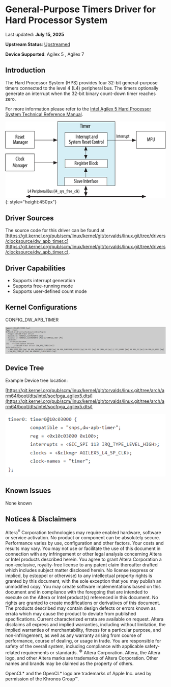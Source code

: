 # **General-Purpose Timers Driver for Hard Processor System**

Last updated: **July 15, 2025** 

**Upstream Status**: [Upstreamed](https://git.kernel.org/pub/scm/linux/kernel/git/torvalds/linux.git/tree/drivers/clocksource/dw_apb_timer.c)

**Device Supported**: Agilex 5 , Agilex 7

## **Introduction**

The Hard Processor System (HPS) provides four 32-bit general-purpose timers connected to the level 4 (L4) peripheral bus. The timers optionally generate an interrupt when the 32-bit binary count-down timer reaches zero.

For more information please refer to the [Intel Agilex 5 Hard Processor System Technical Reference Manual](https://www.intel.com/content/www/us/en/docs/programmable/814346).

![apb_timer_block_diagram](images/HPS_Timer_block_diagram.png){: style="height:450px"}

## **Driver Sources**

The source code for this driver can be found at [https://git.kernel.org/pub/scm/linux/kernel/git/torvalds/linux.git/tree/drivers/clocksource/dw_apb_timer.c](https://git.kernel.org/pub/scm/linux/kernel/git/torvalds/linux.git/tree/drivers/clocksource/dw_apb_timer.c).

## **Driver Capabilities**

* Supports interrupt generation
* Supports free-running mode
* Supports user-defined count mode

## **Kernel Configurations**
 CONFIG_DW_APB_TIMER

![apb_timer_config_path](images/apb_timers_config_path.png)

## **Device Tree**

Example Device tree location:

[https://git.kernel.org/pub/scm/linux/kernel/git/torvalds/linux.git/tree/arch/arm64/boot/dts/intel/socfpga_agilex5.dtsi](https://git.kernel.org/pub/scm/linux/kernel/git/torvalds/linux.git/tree/arch/arm64/boot/dts/intel/socfpga_agilex5.dtsi)

![apb_timers_device_tree](images/apb_timers_device_tree.png)

## **Known Issues**

None known


## Notices & Disclaimers

Altera<sup>&reg;</sup> Corporation technologies may require enabled hardware, software or service activation.
No product or component can be absolutely secure. 
Performance varies by use, configuration and other factors.
Your costs and results may vary. 
You may not use or facilitate the use of this document in connection with any infringement or other legal analysis concerning Altera or Intel products described herein. You agree to grant Altera Corporation a non-exclusive, royalty-free license to any patent claim thereafter drafted which includes subject matter disclosed herein.
No license (express or implied, by estoppel or otherwise) to any intellectual property rights is granted by this document, with the sole exception that you may publish an unmodified copy. You may create software implementations based on this document and in compliance with the foregoing that are intended to execute on the Altera or Intel product(s) referenced in this document. No rights are granted to create modifications or derivatives of this document.
The products described may contain design defects or errors known as errata which may cause the product to deviate from published specifications.  Current characterized errata are available on request.
Altera disclaims all express and implied warranties, including without limitation, the implied warranties of merchantability, fitness for a particular purpose, and non-infringement, as well as any warranty arising from course of performance, course of dealing, or usage in trade.
You are responsible for safety of the overall system, including compliance with applicable safety-related requirements or standards. 
<sup>&copy;</sup> Altera Corporation.  Altera, the Altera logo, and other Altera marks are trademarks of Altera Corporation.  Other names and brands may be claimed as the property of others. 

OpenCL* and the OpenCL* logo are trademarks of Apple Inc. used by permission of the Khronos Group™. 
